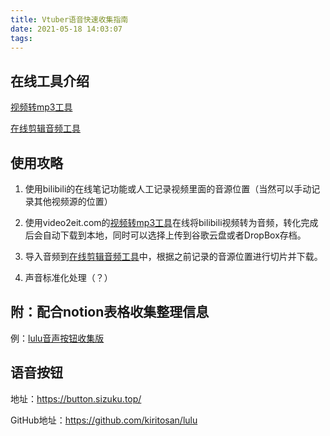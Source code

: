 ```yaml
---
title: Vtuber语音快速收集指南
date: 2021-05-18 14:03:07
tags:
---
```

## 在线工具介绍

[视频转mp3工具](https://www.video2edit.com/zh/convert/mp4-to-mp3)

[在线剪辑音频工具](https://mp3cut.net/cn/)

## 使用攻略

1. 使用bilibili的在线笔记功能或人工记录视频里面的音源位置（当然可以手动记录其他视频源的位置）

2. 使用video2eit.com的[视频转mp3工具](https://www.video2edit.com/zh/convert/mp4-to-mp3)在线将bilibili视频转为音频，转化完成后会自动下载到本地，同时可以选择上传到谷歌云盘或者DropBox存档。

3. 导入音频到[在线剪辑音频工具](https://mp3cut.net/cn/)中，根据之前记录的音源位置进行切片并下载。

4. 声音标准化处理（？）

## 附：配合notion表格收集整理信息

例：[lulu音声按钮收集版](https://www.notion.so/sizuku/e738d441aba04b2e9073b5add93d6c67?v=fe976c61b06d44db8f0d32b41aec94c2)

## 语音按钮

地址：https://button.sizuku.top/

GitHub地址：https://github.com/kiritosan/lulu
